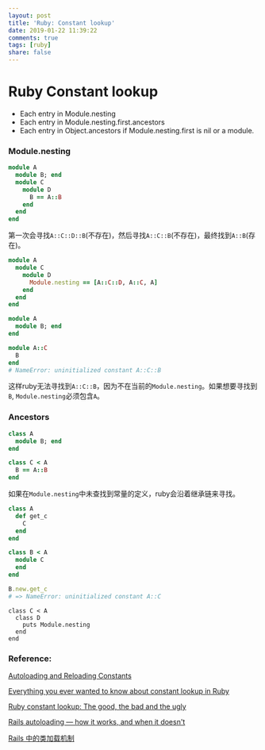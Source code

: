 ```yaml
---
layout: post
title: 'Ruby: Constant lookup'
date: 2019-01-22 11:39:22
comments: true
tags: [ruby]
share: false
---
```


# Ruby Constant lookup
* Each entry in Module.nesting
* Each entry in Module.nesting.first.ancestors
* Each entry in Object.ancestors if
Module.nesting.first is nil or a module.

### Module.nesting

```ruby
module A
  module B; end
  module C
    module D
      B == A::B
    end
  end
end
```
第一次会寻找`A::C::D::B`(不存在)，然后寻找`A::C::B`(不存在)，最终找到`A::B`(存在)。

```ruby
module A
  module C
    module D
      Module.nesting == [A::C::D, A::C, A]
    end
  end
end
```

```ruby
module A
  module B; end
end

module A::C
  B
end
# NameError: uninitialized constant A::C::B
```
这样ruby无法寻找到`A::C::B`，因为不在当前的`Module.nesting`。如果想要寻找到`B`, `Module.nesting`必须包含`A`。

### Ancestors
```ruby
class A
  module B; end
end

class C < A
  B == A::B
end
```
如果在`Module.nesting`中未查找到常量的定义，ruby会沿着继承链来寻找。
```ruby
class A
  def get_c
    C
  end
end

class B < A
  module C
  end
end

B.new.get_c
# => NameError: uninitialized constant A::C
```
```
class C < A
  class D
    puts Module.nesting
  end
end
```

### Reference:
[Autoloading and Reloading Constants](https://guides.rubyonrails.org/autoloading_and_reloading_constants.html)

[Everything you ever wanted to know about constant lookup in Ruby](https://cirw.in/blog/constant-lookup.html)

[Ruby constant lookup: The good, the bad and the ugly](https://makandracards.com/makandra/20633-ruby-constant-lookup-the-good-the-bad-and-the-ugly)

[Rails autoloading — how it works, and when it doesn't](https://urbanautomaton.com/blog/2013/08/27/rails-autoloading-hell/)

[Rails 中的类加载机制](https://ruby-china.org/topics/26034)

